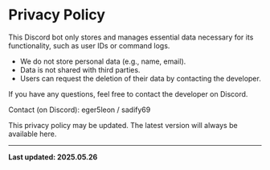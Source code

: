 # Privacy Policy

This Discord bot only stores and manages essential data necessary for its functionality, such as user IDs or command logs.

- We do not store personal data (e.g., name, email).
- Data is not shared with third parties.
- Users can request the deletion of their data by contacting the developer.

If you have any questions, feel free to contact the developer on Discord.

Contact (on Discord): eger5leon / sadify69

This privacy policy may be updated. The latest version will always be available here.

---

**Last updated: 2025.05.26**
